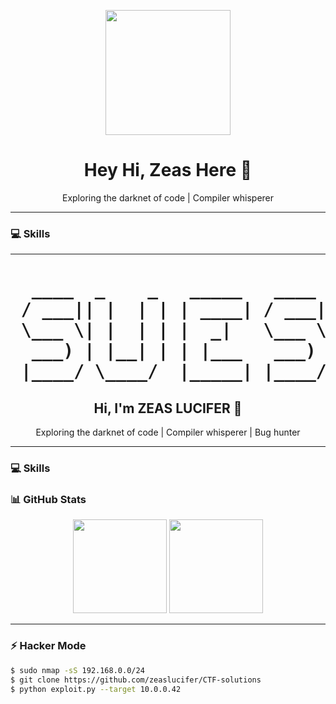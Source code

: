 <p align="center">
  <img src="https://github.com/zeaslucifer/zeaslucifer/blob/main/hacker.gif" width="200"/>
</p>
<h1 align="center">Hey Hi, Zeas Here 👾</h1>
<p align="center">Exploring the darknet of code | Compiler whisperer</p>

---

### 💻 Skills

---
<p align="center">
  <!-- If you want a GIF later, upload it to the repo and replace the src below:
  <img src="https://raw.githubusercontent.com/zeaslucifer/zeaslucifer/main/hacker.gif" width="200"/>
  -->
</p>

<h1 align="center">
<pre>
  ____  _    _   _____   ____    _   _  _   _  _____
 / ___|| |  | | | ____| / ___|  | | | || \ | || ____|
 \___ \| |  | | |  _|   \___ \  | | | ||  \| ||  _|
  ___) | |__| | | |___   ___) | | |_| || |\  || |___
 |____/ \____/  |_____| |____/   \___/ |_| \_||_____|
</pre>
</h1>

<h2 align="center">Hi, I'm ZEAS LUCIFER 👾</h2>
<p align="center">Exploring the darknet of code | Compiler whisperer | Bug hunter</p>

---

### 💻 Skills


### 📊 GitHub Stats
<p align="center">
  <img height="150" src="https://github-readme-stats.vercel.app/api?username=zeaslucifer&show_icons=true&theme=dark&hide_border=true"/>
  <img height="150" src="https://github-readme-stats.vercel.app/api/top-langs/?username=zeaslucifer&layout=compact&theme=dark&hide_border=true"/>
</p>

---

### ⚡ Hacker Mode
```bash
$ sudo nmap -sS 192.168.0.0/24
$ git clone https://github.com/zeaslucifer/CTF-solutions
$ python exploit.py --target 10.0.0.42
